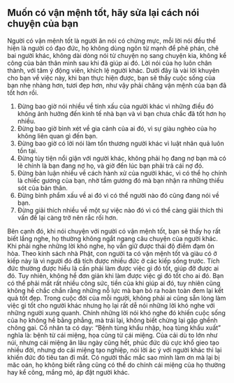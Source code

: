 ## Muốn có vận mệnh tốt, hãy sửa lại cách nói chuyện của bạn

Người có vận mệnh tốt là người ăn nói có chừng mực, mỗi lời nói đều thể hiện là người có đạo đức, họ không dùng ngôn từ mạnh để phê phán, chê bai người khác, không dài dòng nói từ chuyện nọ sang chuyện kia, không kể công của bản thân mình sau khi đã giúp ai đó. Lời nói của họ luôn chân thành, với tâm ý động viên, khích lệ người khác.
Dưới đây là vài lời khuyên cho bạn về việc này, khi bạn thực hiện được, bạn sẽ thấy cuộc sống của bạn nhẹ nhàng hơn, tươi đẹp hơn, như vậy phải chăng vận mệnh của bạn đã tốt hơn rồi.

1. Đừng bao giờ nói nhiều về tính xấu của người khác vì những điều đó không ảnh hưởng đến kinh tế nhà bạn và vì bạn chưa chắc đã tốt hơn họ nhiều. 
2. Đừng bao giờ bình xét về gia cảnh của ai đó, vì sự giàu nghèo của họ không liên quan gì đến bạn. 
3. Đừng bao giờ có lời nói làm tổn thương người khác vì luật nhân quả luôn tồn tại. 
4. Đừng tùy tiện nổi giận với người khác, không phải họ đang nợ bạn mà có lẽ chính là bạn đang nợ họ, và giờ đến lúc bạn phải trả cái nợ đó. 
5. Đừng bàn luận nhiều về cách hành xử của người khác, vì có thể họ chính là chiếc gương của bạn, nhờ tấm gương đó mà bạn nhận ra những thiếu sót của bản thân. 
6. Đừng bình phẩm xấu về ai đó vì có thể người nào đó cũng đang nói về bạn. 
7. Đừng giải thích nhiều về một sự việc nào đó vì có thể càng giải thích thì vấn đề lại càng trở nên rắc rối hơn. 

 Bên cạnh đó, khi nói chuyện với người có vận mệnh tốt, bạn sẽ thấy họ rất biết lắng nghe, họ thường không ngắt ngang câu chuyện của người khác. Khi phải nghe những lời khó nghe, họ vẫn giữ được thái độ điềm đạm ôn hòa.
Theo kinh sách nhà Phật, con người ta có vận mệnh tốt và giàu có ở kiếp này là vì người đó đã tích được nhiều đức ở các kiếp sống trước. Tích đức thường được hiểu là cần phải làm được việc gì đó tốt, giúp đỡ được ai đó. Tuy nhiên, không hề đơn giản khi làm được việc gì đó tốt cho ai đó. Bạn có thể phải mất rất nhiều công sức, tiền của khi giúp ai đó, tuy nhiên cũng không hề chắc chắn rằng những nỗ lực mà bạn bỏ ra hoàn toàn đem lại kết quả tốt đẹp. Trong cuộc đời của mỗi người, không phải ai cũng sẵn lòng làm việc gì tốt cho người khác nhưng họ lại rất dễ nói những lời khó nghe với những người xung quanh. Chính những lời nói khó nghe đó khiến cuộc sống của họ không hề bằng phẳng, mà trái lại, không biết chừng lại gập ghềnh chông gai.
Cổ nhân ta có dạy: “Bệnh tùng khẩu nhập, hoạ tùng khẩu xuất” nghĩa là: bệnh từ cái miệng, họa cũng từ cái miệng. Của cải dù to lớn như núi, nhưng cái miệng ăn lâu ngày cũng hết, phúc đức dù cực khổ gieo tạo nhiều đời, nhưng do cái miệng tạo nghiệp, nói lời ác ý với người khác thì lại khiến đức đó tiêu tan đi mất. Có người thắc mắc sao mình làm ơn mà lại bị măc oán, họ không biết rằng cũng có thể do chính cái miệng của họ thường hay kể công, mắng mỏ, áp đặt người khác.
